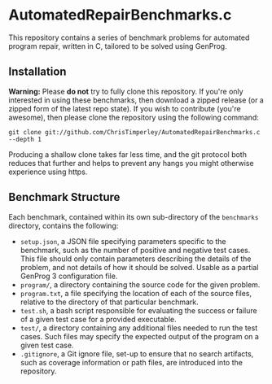 # AutomatedRepairBenchmarks.c

This repository contains a series of benchmark problems for automated program
repair, written in C, tailored to be solved using GenProg.

## Installation

**Warning:** Please **do not** try to fully clone this repository. If you're
only interested in using these benchmarks, then download a zipped release (or
a zipped form of the latest repo state). If you wish to contribute (you're
awesome), then please clone the repository using the following command:

```
git clone git://github.com/ChrisTimperley/AutomatedRepairBenchmarks.c --depth 1
```

Producing a shallow clone takes far less time, and the git protocol both
reduces that further and helps to prevent any hangs you might otherwise
experience using https.

## Benchmark Structure
Each benchmark, contained within its own sub-directory of the
`benchmarks` directory, contains the following:

* `setup.json`, a JSON file specifying parameters specific to the benchmark,
  such as the number of positive and negative test cases. This file should
  only contain parameters describing the details of the problem, and not
  details of how it should be solved. Usable as a partial GenProg 3
  configuration file.
* `program/`, a directory containing the source code for the given problem.
* `program.txt`, a file specifying the location of each of the source files,
  relative to the directory of that particular benchmark.
* `test.sh`, a bash script responsible for evaluating the success or failure of
  a given test case for a provided executable.
* `test/`, a directory containing any additional files needed to run the test
  cases. Such files may specify the expected output of the program on a given
  test case.
* `.gitignore`, a Git ignore file, set-up to ensure that no search artifacts,
  such as coverage information or path files, are introduced into the
  repository.
